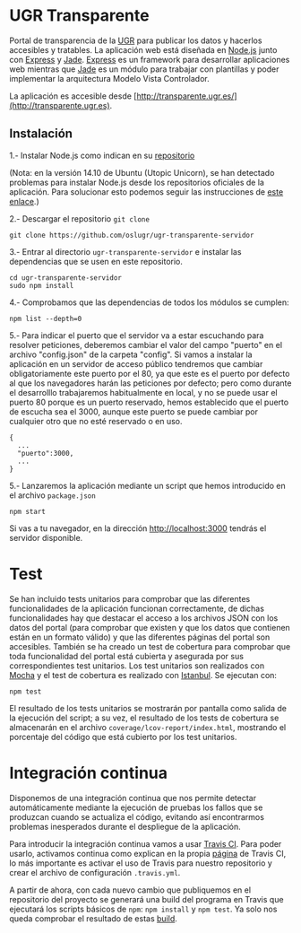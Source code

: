 UGR Transparente
================

Portal de transparencia de la [UGR](http://www.ugr.es/) para publicar los datos y hacerlos accesibles y tratables. La aplicación web está diseñada en [Node.js](http://nodejs.org/) junto con [Express](http://expressjs.com/) y [Jade](http://jade-lang.com/). [Express](http://expressjs.com/) es un framework para desarrollar aplicaciones web mientras que [Jade](http://jade-lang.com/) es un módulo para trabajar con plantillas y poder implementar la arquitectura Modelo Vista Controlador.

La aplicación es accesible desde [http://transparente.ugr.es/](http://transparente.ugr.es).


## Instalación

1.- Instalar Node.js como indican en su [repositorio](https://github.com/joyent/node/wiki/Installing-Node.js-via-package-manager)

(Nota: en la versión 14.10 de Ubuntu (Utopic Unicorn), se han detectado problemas para instalar Node.js desde los repositorios oficiales de la aplicación. Para solucionar esto podemos seguir las instrucciones de [este enlace](http://tecadmin.net/install-latest-nodejs-npm-on-ubuntu/).)

2.- Descargar el repositorio `git clone`

```
git clone https://github.com/oslugr/ugr-transparente-servidor
```

3.- Entrar al directorio `ugr-transparente-servidor` e instalar las dependencias que se usen en este repositorio.

```
cd ugr-transparente-servidor
sudo npm install
```

4.- Comprobamos que las dependencias de todos los módulos se cumplen:

```
npm list --depth=0
```

5.- Para indicar el puerto que el servidor va a estar escuchando para resolver peticiones, deberemos cambiar el valor del campo "puerto" en el archivo "config.json" de la carpeta "config". Si vamos a instalar la aplicación en un servidor de acceso público tendremos que cambiar obligatoriamente este puerto por el 80, ya que este es el puerto por defecto al que los navegadores harán las peticiones por defecto; pero como durante el desarrolllo trabajaremos habitualmente en local, y no se puede usar el puerto 80 porque es un puerto reservado, hemos establecido que el puerto de escucha sea el 3000, aunque este puerto se puede cambiar por cualquier otro que no esté reservado o en uso.
```
{
  ...
  "puerto":3000,
  ...
}
```

5.- Lanzaremos la aplicación mediante un script que hemos introducido en el archivo `package.json`

```
npm start
```

Si vas a tu navegador, en la dirección [http://localhost:3000](http://localhost:3000) tendrás el servidor disponible.


# Test

Se han incluido tests unitarios para comprobar que las diferentes funcionalidades de la aplicación funcionan correctamente, de dichas funcionalidades hay que destacar el acceso a los archivos JSON con los datos del portal (para comprobar que existen y que los datos que contienen están en un formato válido) y que las diferentes páginas del portal son accesibles. También se ha creado un test de cobertura para comprobar que toda funcionalidad del portal está cubierta y asegurada por sus correspondientes test unitarios. Los test unitarios son realizados con [Mocha](https://github.com/mochajs/mocha) y el test de cobertura es realizado con [Istanbul](https://github.com/gotwarlost/istanbul). Se ejecutan con:

```
npm test
```

El resultado de los tests unitarios se mostrarán por pantalla como salida de la ejecución del script; a su vez, el resultado de los tests de cobertura se almacenarán en el archivo `coverage/lcov-report/index.html`, mostrando el porcentaje del código que está cubierto por los test unitarios.


# Integración continua

Disponemos de una integración continua que nos permite detectar automáticamente mediante la ejecución de pruebas los fallos que se produzcan cuando se actualiza el código, evitando así encontrarmos problemas inesperados durante el despliegue de la aplicación.

Para introducir la integración continua vamos a usar [Travis CI](https://travis-ci.org/). Para poder usarlo, activamos continua como explican en la propia [página](http://docs.travis-ci.com/user/getting-started/) de Travis CI, lo más importante es activar el uso de Travis para nuestro repositorio y crear el archivo de configuración `.travis.yml`.

A partir de ahora, con cada nuevo cambio que publiquemos en el repositorio del proyecto se generará una build del programa en Travis que ejecutará los scripts básicos de `npm`: `npm install` y `npm test`. Ya solo nos queda comprobar el resultado de estas [build](https://travis-ci.org/oslugr/ugr-transparente-servidor/builds).
